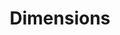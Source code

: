 ---
layout: default
bigquery: https://console.cloud.google.com/bigquery?p=covid-19-dimensions-ai&page=table&d=data&t=publications
contributors: Digital Science, https://www.digital-science.com/
cost: Free for personal, non-commercial use.
description: Dimensions contains more than 100 million publications, ranging from
  articles published in scholarly journals, books and book chapters, to preprints
  and conference proceedings. All publications are contextualized with linked data
  sets, funding, publications, patents, clinical trials, and policy documents. You
  can also view associated categories, funders, institutions, and researcher profiles.
documentation: https://docs.dimensions.ai/bigquery/index.html
last_edit: 04/06/2022, 19:33:38
location: https://www.dimensions.ai/products/free/
maintained_by: Digital Science, https://www.digital-science.com/
schema_fields:
- gender
- associated_publication_id
- category_rcdc
- foa_number
- priority_date
- aliases
- legal_events
- conditions
- researcher_ids
- types
- jurisdiction
- book_title
- acknowledgements
- ipcr
- funder_org_cities
- category_bra
- filing_status
- title
- application_number
- acronyms
- current_assignee_countries
- cpc
- funder_countries
- category_hrcs_rac
- funder_org_acronyms
- research_org_country_names
- original_assignee_orgs
- funder_org_state_codes
- cited_by_ids
- funding_usd
- citation_string
- wikipedia_url
- registry
- id
- publication_ids
- year
- research_org_state_codes
- eisbn
- original_assignee
- created_date
- start_date
- repository_name
- authors
- linkout
- funding_cny
- funding_details
- publication_year
- family_id
- legal_status
- concepts
- research_org_countries
- volume
- category_icrp_ct
- filing_year
- address
- abstract
- original_title
- funder_orgs
- research_orgs
- granted_year
- kind
- expiration_year
- clinical_trial_ids
- open_access_categories_v2
- patent_ids
- pmcid
- assignee_countries
- organisation_details
- email_address
- priority_year
- embargo_date
- funding_gbp
- category_icrp_cso
- status
- mesh_headings
- doi
- current_assignee_orgs
- inventor_names
- date_inserted
- date_online
- citations_count
- funding_jpy
- altmetrics
- research_org_cities
- funder_org
- established
- categories
- date_modified
- links
- source_id
- category_for
- grant_number
- name
- repository_url
- proceedings_title
- category_hrcs_hc
- investigators
- funding_eur
- category_sdg
- original_assignee_countries
- journal_lists
- original_abstract
- brief_title
- issue
- associated_publication_doi
- funding_chf
- reference_ids
- date_normal
- category_hra
- repository_id
- labels
- subtitles
- language
- pmid
- funding_nzd
- funding_amount
- funding_cad
- date
- mesh_terms
- current_assignee
- expiration_date
- funding_aud
- journal
- associated_publication_pmid
- license
- resulting_publication_doi
- parent_id
- type
- editors
- relationships
- family_members_ids
- date_print
- supporting_grant_ids
- resulting_publication_ids
- associated_publication_arxiv_id
- category_uoa
- research_org_city_names
- interventions
- book_series_title
- assignee_orgs
- funding_currency
- filing_date
- associated_grant_ids
- acronym
- date_imported_gbq
- publisher
- end_date
- family_count
- start_year
- end_year
- funder_org_countries
- conference
- citations
- description
- arxiv_id
- metrics
- active_years
- granted_date
- pages
- external_ids
- publication_date
- research_org_state_names
- phase
- isbn
- open_access_categories
shortname: dimensions
tags:
- scholarly literature
- patents
- funding
- clinical trials
- academic profiles
terms_of_use: 'Use of both the Dimensions COVID-19 dataset and full Dimensions dataset
  are subject to the Dimensions Terms of use: https://www.dimensions.ai/policies-terms-legal '
title: Dimensions
uuid: dcff88bd-fe6b-4fdb-8159-809bf9d7bc1c
---